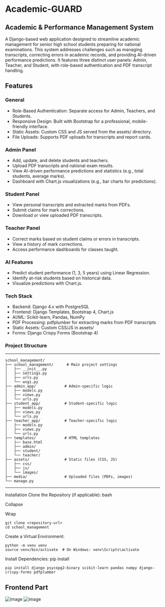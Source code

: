 # Academic-GUARD

## Academic & Performance Management System
A Django-based web application designed to streamline academic management for senior high school students preparing for national examinations. This system addresses challenges such as managing transcripts, correcting errors in academic records, and providing AI-driven performance predictions. It features three distinct user panels: Admin, Teacher, and Student, with role-based authentication and PDF transcript handling.

## Features
### General
- Role-Based Authentication: Separate access for Admin, Teachers, and Students.
- Responsive Design: Built with Bootstrap for a professional, mobile-friendly interface.
- Static Assets: Custom CSS and JS served from the assets/ directory.
- File Uploads: Supports PDF uploads for transcripts and report cards.
### Admin Panel
- Add, update, and delete students and teachers.
- Upload PDF transcripts and national exam results.
- View AI-driven performance predictions and statistics (e.g., total students, average marks).
- Dashboard with Chart.js visualizations (e.g., bar charts for predictions).
### Student Panel
- View personal transcripts and extracted marks from PDFs.
- Submit claims for mark corrections.
- Download or view uploaded PDF transcripts.
### Teacher Panel
- Correct marks based on student claims or errors in transcripts.
- View a history of mark corrections.
- Access performance dashboards for classes taught.
### AI Features
- Predict student performance (1, 3, 5 years) using Linear Regression.
- Identify at-risk students based on historical data.
- Visualize predictions with Chart.js.
### Tech Stack
- Backend: Django 4.x with PostgreSQL
- Frontend: Django Templates, Bootstrap 4, Chart.js
- AI/ML: Scikit-learn, Pandas, NumPy
- PDF Processing: pdfplumber for extracting marks from PDF transcripts
- Static Assets: Custom CSS/JS in assets/
- Forms: Django Crispy Forms (Bootstrap 4)
### Project Structure
---
```
school_management/
├── school_management/      # Main project settings
│   ├── __init__.py
│   ├── settings.py
│   ├── urls.py
│   └── wsgi.py
├── admin_app/             # Admin-specific logic
│   ├── models.py
│   ├── views.py
│   └── urls.py
├── student_app/           # Student-specific logic
│   ├── models.py
│   ├── views.py
│   └── urls.py
├── teacher_app/           # Teacher-specific logic
│   ├── models.py
│   ├── views.py
│   └── urls.py
├── templates/             # HTML templates
│   ├── base.html
│   ├── admin/
│   ├── student/
│   └── teacher/
├── assets/                # Static files (CSS, JS)
│   ├── css/
│   ├── js/
│   └── images/
├── media/                 # Uploaded files (PDFs, images)
└── manage.py
```
---
Installation
Clone the Repository (if applicable):
bash

Collapse

Wrap

```
git clone <repository-url>
cd school_management
```
Create a Virtual Environment:
```
python -m venv venv
source venv/bin/activate  # On Windows: venv\Scripts\activate
```
Install Dependencies:
pip install 
```
pip install django psycopg2-binary scikit-learn pandas numpy django-crispy-forms pdfplumber
```

## Frontend Part
![image](https://github.com/user-attachments/assets/99e82428-4b2a-4cf0-8cb5-4d7dfd023462)
![image](https://github.com/user-attachments/assets/c49f5806-30f9-42c8-82a8-938fa8cf1e25)



